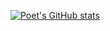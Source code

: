 [![Poet's GitHub stats](https://github-readme-stats.vercel.app/api?username=poe7)](https://github.com/poe7/github-readme-stats)
